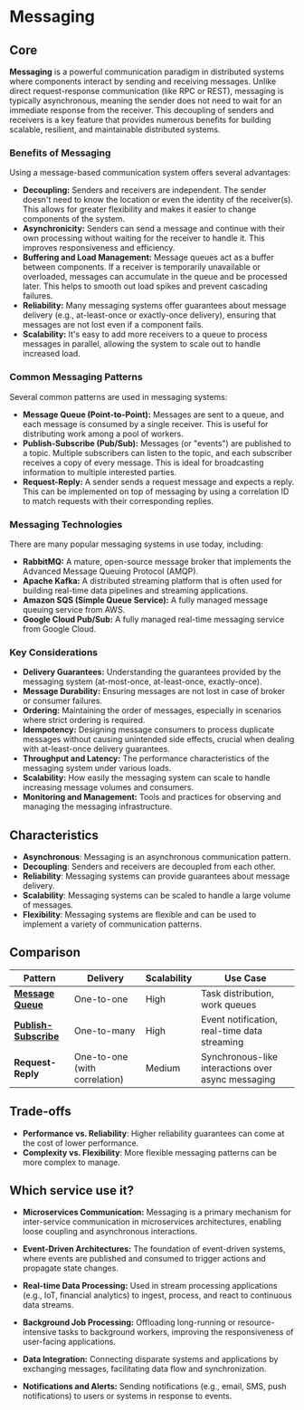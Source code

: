 # Messaging

## Core

**Messaging** is a powerful communication paradigm in distributed systems where components interact by sending and receiving messages. Unlike direct request-response communication (like RPC or REST), messaging is typically asynchronous, meaning the sender does not need to wait for an immediate response from the receiver. This decoupling of senders and receivers is a key feature that provides numerous benefits for building scalable, resilient, and maintainable distributed systems.

### Benefits of Messaging

Using a message-based communication system offers several advantages:

-   **Decoupling:** Senders and receivers are independent. The sender doesn't need to know the location or even the identity of the receiver(s). This allows for greater flexibility and makes it easier to change components of the system.
-   **Asynchronicity:** Senders can send a message and continue with their own processing without waiting for the receiver to handle it. This improves responsiveness and efficiency.
-   **Buffering and Load Management:** Message queues act as a buffer between components. If a receiver is temporarily unavailable or overloaded, messages can accumulate in the queue and be processed later. This helps to smooth out load spikes and prevent cascading failures.
-   **Reliability:** Many messaging systems offer guarantees about message delivery (e.g., at-least-once or exactly-once delivery), ensuring that messages are not lost even if a component fails.
-   **Scalability:** It's easy to add more receivers to a queue to process messages in parallel, allowing the system to scale out to handle increased load.

### Common Messaging Patterns

Several common patterns are used in messaging systems:

-   **Message Queue (Point-to-Point):** Messages are sent to a queue, and each message is consumed by a single receiver. This is useful for distributing work among a pool of workers.
-   **Publish-Subscribe (Pub/Sub):** Messages (or "events") are published to a topic. Multiple subscribers can listen to the topic, and each subscriber receives a copy of every message. This is ideal for broadcasting information to multiple interested parties.
-   **Request-Reply:** A sender sends a request message and expects a reply. This can be implemented on top of messaging by using a correlation ID to match requests with their corresponding replies.

### Messaging Technologies

There are many popular messaging systems in use today, including:
-   **RabbitMQ:** A mature, open-source message broker that implements the Advanced Message Queuing Protocol (AMQP).
-   **Apache Kafka:** A distributed streaming platform that is often used for building real-time data pipelines and streaming applications.
-   **Amazon SQS (Simple Queue Service):** A fully managed message queuing service from AWS.
-   **Google Cloud Pub/Sub:** A fully managed real-time messaging service from Google Cloud.

### Key Considerations

-   **Delivery Guarantees:** Understanding the guarantees provided by the messaging system (at-most-once, at-least-once, exactly-once).
-   **Message Durability:** Ensuring messages are not lost in case of broker or consumer failures.
-   **Ordering:** Maintaining the order of messages, especially in scenarios where strict ordering is required.
-   **Idempotency:** Designing message consumers to process duplicate messages without causing unintended side effects, crucial when dealing with at-least-once delivery guarantees.
-   **Throughput and Latency:** The performance characteristics of the messaging system under various loads.
-   **Scalability:** How easily the messaging system can scale to handle increasing message volumes and consumers.
-   **Monitoring and Management:** Tools and practices for observing and managing the messaging infrastructure.

## Characteristics

- **Asynchronous**: Messaging is an asynchronous communication pattern.
- **Decoupling**: Senders and receivers are decoupled from each other.
- **Reliability**: Messaging systems can provide guarantees about message delivery.
- **Scalability**: Messaging systems can be scaled to handle a large volume of messages.
- **Flexibility**: Messaging systems are flexible and can be used to implement a variety of communication patterns.

## Comparison

| Pattern | Delivery | Scalability | Use Case |
|---|---|---|---|
| **[Message Queue](./message-queue)** | One-to-one | High | Task distribution, work queues |
| **[Publish-Subscribe](./publish-subscribe)** | One-to-many | High | Event notification, real-time data streaming |
| **Request-Reply** | One-to-one (with correlation) | Medium | Synchronous-like interactions over async messaging |

## Trade-offs

- **Performance vs. Reliability**: Higher reliability guarantees can come at the cost of lower performance.
- **Complexity vs. Flexibility**: More flexible messaging patterns can be more complex to manage.

## Which service use it?



-   **Microservices Communication:** Messaging is a primary mechanism for inter-service communication in microservices architectures, enabling loose coupling and asynchronous interactions.

-   **Event-Driven Architectures:** The foundation of event-driven systems, where events are published and consumed to trigger actions and propagate state changes.

-   **Real-time Data Processing:** Used in stream processing applications (e.g., IoT, financial analytics) to ingest, process, and react to continuous data streams.

-   **Background Job Processing:** Offloading long-running or resource-intensive tasks to background workers, improving the responsiveness of user-facing applications.

-   **Data Integration:** Connecting disparate systems and applications by exchanging messages, facilitating data flow and synchronization.

-   **Notifications and Alerts:** Sending notifications (e.g., email, SMS, push notifications) to users or systems in response to events.
